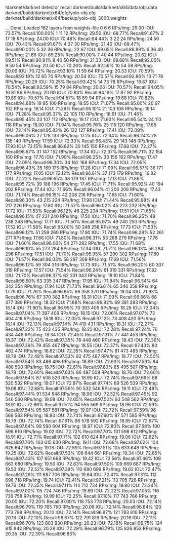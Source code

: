 !darknet/darknet detector recall darknet/build/darknet/x64/data/obj.data darknet/build/darknet/x64/cfg/yolo-obj.cfg darknet/build/darknet/x64/backup/yolo-obj_3000.weights

...
Done! Loaded 162 layers from weights-file 
    0     6     6	RPs/Img: 29.00	IOU: 73.07%	Recall:100.00%
    1    11    12	RPs/Img: 29.50	IOU: 68.77%	Recall:91.67%
    2    17    18	RPs/Img: 24.00	IOU: 70.48%	Recall:94.44%
    3    22    24	RPs/Img: 24.50	IOU: 70.43%	Recall:91.67%
    4    27    30	RPs/Img: 21.40	IOU: 69.47%	Recall:90.00%
    5    32    36	RPs/Img: 22.67	IOU: 69.05%	Recall:88.89%
    6    36    40	RPs/Img: 21.86	IOU: 69.25%	Recall:90.00%
    7    40    44	RPs/Img: 20.62	IOU: 69.51%	Recall:90.91%
    8    46    50	RPs/Img: 21.33	IOU: 69.68%	Recall:92.00%
    9    50    54	RPs/Img: 20.50	IOU: 70.26%	Recall:92.59%
   10    54    58	RPs/Img: 20.09	IOU: 70.72%	Recall:93.10%
   11    59    64	RPs/Img: 20.33	IOU: 70.59%	Recall:92.19%
   12    65    70	RPs/Img: 20.54	IOU: 70.57%	Recall:92.86%
   13    71    76	RPs/Img: 20.29	IOU: 70.25%	Recall:93.42%
   14    73    78	RPs/Img: 19.87	IOU: 70.54%	Recall:93.59%
   15    79    84	RPs/Img: 20.06	IOU: 70.57%	Recall:94.05%
   16    81    86	RPs/Img: 20.00	IOU: 70.83%	Recall:94.19%
   17    87    92	RPs/Img: 19.89	IOU: 70.57%	Recall:94.57%
   18    89    94	RPs/Img: 19.68	IOU: 70.82%	Recall:94.68%
   19    95   100	RPs/Img: 19.55	IOU: 71.07%	Recall:95.00%
   20    97   102	RPs/Img: 19.14	IOU: 71.29%	Recall:95.10%
   21   103   108	RPs/Img: 19.14	IOU: 71.28%	Recall:95.37%
   22   105   110	RPs/Img: 18.61	IOU: 71.46%	Recall:95.45%
   23   107   112	RPs/Img: 18.17	IOU: 71.63%	Recall:95.54%
   24   113   118	RPs/Img: 18.00	IOU: 71.94%	Recall:95.76%
   25   115   120	RPs/Img: 17.65	IOU: 72.14%	Recall:95.83%
   26   122   127	RPs/Img: 17.41	IOU: 72.09%	Recall:96.06%
   27   128   133	RPs/Img: 17.25	IOU: 72.34%	Recall:96.24%
   28   135   140	RPs/Img: 17.59	IOU: 72.33%	Recall:96.43%
   29   143   148	RPs/Img: 17.93	IOU: 72.15%	Recall:96.62%
   30   145   150	RPs/Img: 17.68	IOU: 72.27%	Recall:96.67%
   31   147   152	RPs/Img: 17.34	IOU: 72.37%	Recall:96.71%
   32   154   160	RPs/Img: 17.76	IOU: 71.99%	Recall:96.25%
   33   156   162	RPs/Img: 17.47	IOU: 72.09%	Recall:96.30%
   34   162   168	RPs/Img: 17.34	IOU: 72.05%	Recall:96.43%
   35   169   175	RPs/Img: 17.28	IOU: 71.99%	Recall:96.57%
   36   171   177	RPs/Img: 17.05	IOU: 72.12%	Recall:96.61%
   37   173   179	RPs/Img: 16.82	IOU: 72.22%	Recall:96.65%
   38   179   187	RPs/Img: 17.13	IOU: 71.86%	Recall:95.72%
   39   188   196	RPs/Img: 17.45	IOU: 71.71%	Recall:95.92%
   40   194   202	RPs/Img: 17.44	IOU: 71.66%	Recall:96.04%
   41   200   208	RPs/Img: 17.43	IOU: 71.74%	Recall:96.15%
   42   208   216	RPs/Img: 17.65	IOU: 71.60%	Recall:96.30%
   43   215   224	RPs/Img: 17.98	IOU: 71.44%	Recall:95.98%
   44   217   226	RPs/Img: 17.80	IOU: 71.52%	Recall:96.02%
   45   223   232	RPs/Img: 17.72	IOU: 71.53%	Recall:96.12%
   46   225   234	RPs/Img: 17.51	IOU: 71.65%	Recall:96.15%
   47   231   240	RPs/Img: 17.50	IOU: 71.70%	Recall:96.25%
   48   238   248	RPs/Img: 17.71	IOU: 71.50%	Recall:95.97%
   49   240   250	RPs/Img: 17.52	IOU: 71.58%	Recall:96.00%
   50   248   258	RPs/Img: 17.73	IOU: 71.53%	Recall:96.12%
   51   259   269	RPs/Img: 17.90	IOU: 71.74%	Recall:96.28%
   52   261   271	RPs/Img: 17.66	IOU: 71.80%	Recall:96.31%
   53   268   279	RPs/Img: 17.76	IOU: 71.60%	Recall:96.06%
   54   271   282	RPs/Img: 17.55	IOU: 71.68%	Recall:96.10%
   55   273   284	RPs/Img: 17.34	IOU: 71.71%	Recall:96.13%
   56   284   296	RPs/Img: 17.51	IOU: 71.70%	Recall:95.95%
   57   290   302	RPs/Img: 17.60	IOU: 71.57%	Recall:96.03%
   58   297   309	RPs/Img: 17.69	IOU: 71.56%	Recall:96.12%
   59   304   316	RPs/Img: 17.73	IOU: 71.51%	Recall:96.20%
   60   307   319	RPs/Img: 17.57	IOU: 71.54%	Recall:96.24%
   61   319   331	RPs/Img: 17.82	IOU: 71.70%	Recall:96.37%
   62   331   343	RPs/Img: 18.10	IOU: 71.84%	Recall:96.50%
   63   335   347	RPs/Img: 17.95	IOU: 71.84%	Recall:96.54%
   64   342   354	RPs/Img: 17.94	IOU: 71.73%	Recall:96.61%
   65   346   358	RPs/Img: 17.79	IOU: 71.76%	Recall:96.65%
   66   358   370	RPs/Img: 18.04	IOU: 71.93%	Recall:96.76%
   67   370   382	RPs/Img: 18.31	IOU: 71.99%	Recall:96.86%
   68   377   389	RPs/Img: 18.32	IOU: 71.88%	Recall:96.92%
   69   381   393	RPs/Img: 18.14	IOU: 71.90%	Recall:96.95%
   70   393   405	RPs/Img: 18.28	IOU: 72.04%	Recall:97.04%
   71   397   409	RPs/Img: 18.15	IOU: 72.06%	Recall:97.07%
   72   404   416	RPs/Img: 18.18	IOU: 72.05%	Recall:97.12%
   73   408   420	RPs/Img: 18.14	IOU: 72.13%	Recall:97.14%
   74   419   431	RPs/Img: 18.31	IOU: 72.27%	Recall:97.22%
   75   423   435	RPs/Img: 18.22	IOU: 72.28%	Recall:97.24%
   76   434   446	RPs/Img: 18.34	IOU: 72.45%	Recall:97.31%
   77   441   453	RPs/Img: 18.37	IOU: 72.42%	Recall:97.35%
   78   448   460	RPs/Img: 18.43	IOU: 72.36%	Recall:97.39%
   79   455   467	RPs/Img: 18.55	IOU: 72.37%	Recall:97.43%
   80   462   474	RPs/Img: 18.62	IOU: 72.35%	Recall:97.47%
   81   473   485	RPs/Img: 18.78	IOU: 72.48%	Recall:97.53%
   82   475   487	RPs/Img: 18.77	IOU: 72.50%	Recall:97.54%
   83   486   498	RPs/Img: 18.89	IOU: 72.63%	Recall:97.59%
   84   488   500	RPs/Img: 18.75	IOU: 72.61%	Recall:97.60%
   85   495   507	RPs/Img: 18.78	IOU: 72.60%	Recall:97.63%
   86   497   509	RPs/Img: 18.76	IOU: 72.60%	Recall:97.64%
   87   508   520	RPs/Img: 18.90	IOU: 72.74%	Recall:97.69%
   88   520   532	RPs/Img: 19.07	IOU: 72.87%	Recall:97.74%
   89   526   539	RPs/Img: 19.08	IOU: 72.68%	Recall:97.59%
   90   532   546	RPs/Img: 19.11	IOU: 72.48%	Recall:97.44%
   91   534   548	RPs/Img: 18.96	IOU: 72.52%	Recall:97.45%
   92   546   560	RPs/Img: 19.08	IOU: 72.65%	Recall:97.50%
   93   548   562	RPs/Img: 18.91	IOU: 72.66%	Recall:97.51%
   94   555   569	RPs/Img: 18.96	IOU: 72.59%	Recall:97.54%
   95   567   581	RPs/Img: 19.07	IOU: 72.72%	Recall:97.59%
   96   569   583	RPs/Img: 18.93	IOU: 72.74%	Recall:97.60%
   97   571   585	RPs/Img: 18.79	IOU: 72.74%	Recall:97.61%
   98   578   592	RPs/Img: 18.85	IOU: 72.67%	Recall:97.64%
   99   590   604	RPs/Img: 18.97	IOU: 72.80%	Recall:97.68%
  100   596   610	RPs/Img: 19.02	IOU: 72.72%	Recall:97.70%
  101   598   612	RPs/Img: 18.91	IOU: 72.71%	Recall:97.71%
  102   610   624	RPs/Img: 19.06	IOU: 72.82%	Recall:97.76%
  103   615   630	RPs/Img: 19.11	IOU: 72.68%	Recall:97.62%
  104   626   642	RPs/Img: 19.18	IOU: 72.69%	Recall:97.51%
  105   633   649	RPs/Img: 19.25	IOU: 72.62%	Recall:97.53%
  106   644   661	RPs/Img: 19.34	IOU: 72.65%	Recall:97.43%
  107   651   668	RPs/Img: 19.42	IOU: 72.56%	Recall:97.46%
  108   663   680	RPs/Img: 19.50	IOU: 72.63%	Recall:97.50%
  109   669   687	RPs/Img: 19.53	IOU: 72.52%	Recall:97.38%
  110   680   699	RPs/Img: 19.62	IOU: 72.47%	Recall:97.28%
  111   687   706	RPs/Img: 19.64	IOU: 72.41%	Recall:97.31%
  112   698   718	RPs/Img: 19.74	IOU: 72.41%	Recall:97.21%
  113   705   726	RPs/Img: 19.76	IOU: 72.35%	Recall:97.11%
  114   712   734	RPs/Img: 19.80	IOU: 72.24%	Recall:97.00%
  115   724   746	RPs/Img: 19.89	IOU: 72.22%	Recall:97.05%
  116   736   758	RPs/Img: 19.99	IOU: 72.25%	Recall:97.10%
  117   743   766	RPs/Img: 20.00	IOU: 72.20%	Recall:97.00%
  118   753   778	RPs/Img: 20.03	IOU: 72.14%	Recall:96.79%
  119   765   790	RPs/Img: 20.08	IOU: 72.14%	Recall:96.84%
  120   773   798	RPs/Img: 20.10	IOU: 72.14%	Recall:96.87%
  121   783   810	RPs/Img: 20.16	IOU: 72.10%	Recall:96.67%
  122   791   818	RPs/Img: 20.16	IOU: 72.11%	Recall:96.70%
  123   803   830	RPs/Img: 20.23	IOU: 72.18%	Recall:96.75%
  124   815   842	RPs/Img: 20.28	IOU: 72.29%	Recall:96.79%
  125   826   853	RPs/Img: 20.35	IOU: 72.39%	Recall:96.83%